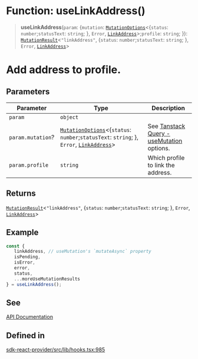 # Function: useLinkAddress()

> **useLinkAddress**(`param`: \{`mutation`: [`MutationOptions`](/docs/packages/sdk-react-provider/type-aliases/MutationOptions.md)\<\{`status`: `number`;`statusText`: `string`; \}, `Error`, [`LinkAddress`](/docs/packages/sdk-react-provider/interfaces/LinkAddress.md)\>;`profile`: `string`; \}): [`MutationResult`](/docs/packages/sdk-react-provider/type-aliases/MutationResult.md)\<`"linkAddress"`, \{`status`: `number`;`statusText`: `string`; \}, `Error`, [`LinkAddress`](/docs/packages/sdk-react-provider/interfaces/LinkAddress.md)\>

# Add address to profile.

## Parameters

| Parameter | Type | Description |
| ------ | ------ | ------ |
| `param` | `object` |  |
| `param.mutation`? | [`MutationOptions`](/docs/packages/sdk-react-provider/type-aliases/MutationOptions.md)\<\{`status`: `number`;`statusText`: `string`; \}, `Error`, [`LinkAddress`](/docs/packages/sdk-react-provider/interfaces/LinkAddress.md)\> | See [Tanstack Query - useMutation](https://tanstack.com/query/latest/docs/framework/react/reference/useMutation) options. |
| `param.profile` | `string` | Which profile to link the address. |

## Returns

[`MutationResult`](/docs/packages/sdk-react-provider/type-aliases/MutationResult.md)\<`"linkAddress"`, \{`status`: `number`;`statusText`: `string`; \}, `Error`, [`LinkAddress`](/docs/packages/sdk-react-provider/interfaces/LinkAddress.md)\>

## Example

```ts
const {
   linkAddress, // useMutation's `mutateAsync` property
   isPending,
   isError,
   error,
   status,
   ...moreUseMutationResults
} = useLinkAddress();
```

## See

[API Documentation](https://monerium.dev/api-docs#operation/profile-addresses)

## Defined in

[sdk-react-provider/src/lib/hooks.tsx:985](https://github.com/monerium/js-monorepo/blob/main/packages/sdk-react-provider/src/lib/hooks.tsx#L985)
